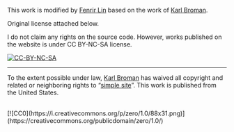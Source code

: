 This work is modified by [Fenrir Lin](https://github.com/fenrir-lin) based on the work of [Karl Broman](https://github.com/kbroman).

Original license attached below.

I do not claim any rights on the source code. However, works published on the website is under CC BY-NC-SA license.

[![CC-BY-NC-SA](https://licensebuttons.net/l/by-nc-sa/4.0/88x31.png)](https://creativecommons.org/licenses/by-nc-sa/4.0/)

************

To the extent possible under law,
[Karl Broman](https://github.com/kbroman)
has waived all copyright and related or neighboring rights to
&ldquo;[simple site](https://github.com/kbroman/simple_site)&rdquo;.
This work is published from the United States.

<br/>
[![CC0](https://i.creativecommons.org/p/zero/1.0/88x31.png)](https://creativecommons.org/publicdomain/zero/1.0/)
